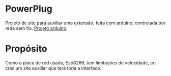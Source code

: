 # PowerPlug
  Projeto de site para auxiliar uma extensão, feita com arduino, controlada por rede sem fio. [Projeto arduino](https://github.com/NascimentoLucas/PowerPlug).
  
# Propósito  
  Como a placa de red usada, Esp8266, tem limitações de velocidade, eu criei um site auxiliar que terá toda a interface.

